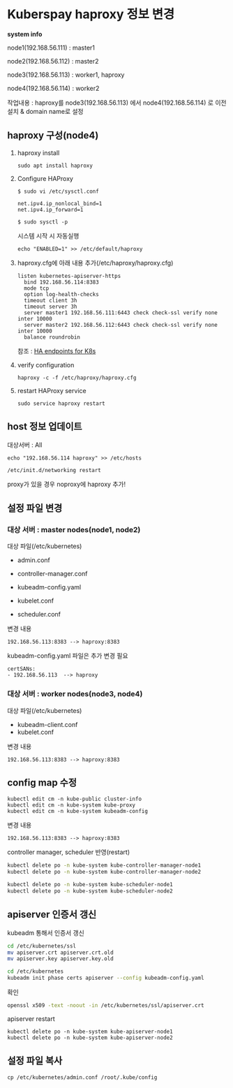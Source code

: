 # Kuberspay haproxy 정보 변경

**system info**

node1(192.168.56.111) : master1

node2(192.168.56.112) : master2

node3(192.168.56.113) : worker1, haproxy

node4(192.168.56.114) : worker2



작업내용 : haproxy를 node3(192.168.56.113) 에서 node4(192.168.56.114) 로 이전 설치 & domain name로 설정



## haproxy 구성(node4)

1. haproxy install

   ```
   sudo apt install haproxy
   ```

2. Configure HAProxy

   ```
   $ sudo vi /etc/sysctl.conf
   
   net.ipv4.ip_nonlocal_bind=1
   net.ipv4.ip_forward=1
   
   $ sudo sysctl -p
   ```

   시스템 시작 시 자동실행

   ```
   echo "ENABLED=1" >> /etc/default/haproxy
   ```

3. haproxy.cfg에 아래 내용 추가(/etc/haproxy/haproxy.cfg)

   ```
   listen kubernetes-apiserver-https
     bind 192.168.56.114:8383
     mode tcp
     option log-health-checks
     timeout client 3h
     timeout server 3h
     server master1 192.168.56.111:6443 check check-ssl verify none inter 10000
     server master2 192.168.56.112:6443 check check-ssl verify none inter 10000
     balance roundrobin
   ```

   참조 : [HA endpoints for K8s](https://github.com/kubernetes-sigs/kubespray/blob/master/docs/ha-mode.md)

4. verify configuration

   ```
   haproxy -c -f /etc/haproxy/haproxy.cfg
   ```

5. restart HAProxy service

   ```
   sudo service haproxy restart
   ```



## host 정보 업데이트

대상서버 : All

```
echo "192.168.56.114 haproxy" >> /etc/hosts

/etc/init.d/networking restart
```



proxy가 있을 경우 noproxy에 haproxy 추가!



## 설정 파일 변경

### 대상 서버 : master nodes(node1, node2)

대상 파일(/etc/kubernetes)

* admin.conf

* controller-manager.conf

* kubeadm-config.yaml

* kubelet.conf

* scheduler.conf



변경 내용

```
192.168.56.113:8383 --> haproxy:8383
```

kubeadm-config.yaml  파일은 추가 변경 필요

```
certSANs:
- 192.168.56.113  --> haproxy
```



### 대상 서버 : worker nodes(node3, node4)

대상 파일(/etc/kubernetes)

* kubeadm-client.conf
* kubelet.conf



변경 내용

```
192.168.56.113:8383 --> haproxy:8383
```



## config map 수정

```
kubectl edit cm -n kube-public cluster-info
kubectl edit cm -n kube-system kube-proxy
kubectl edit cm -n kube-system kubeadm-config
```



변경 내용

```
192.168.56.113:8383 --> haproxy:8383
```



controller manager, scheduler 반영(restart)

```sh
kubectl delete po -n kube-system kube-controller-manager-node1
kubectl delete po -n kube-system kube-controller-manager-node2

kubectl delete po -n kube-system kube-scheduler-node1
kubectl delete po -n kube-system kube-scheduler-node2
```



## apiserver 인증서 갱신

kubeadm 통해서 인증서 갱신

```sh
cd /etc/kubernetes/ssl
mv apiserver.crt apiserver.crt.old
mv apiserver.key apiserver.key.old

cd /etc/kubernetes
kubeadm init phase certs apiserver --config kubeadm-config.yaml
```

확인

```sh
openssl x509 -text -noout -in /etc/kubernetes/ssl/apiserver.crt
```



apiserver restart

```
kubectl delete po -n kube-system kube-apiserver-node1
kubectl delete po -n kube-system kube-apiserver-node2
```



## 설정 파일 복사

```
cp /etc/kubernetes/admin.conf /root/.kube/config
```

